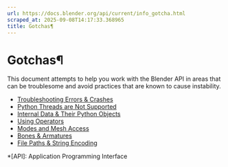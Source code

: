 ```yaml
---
url: https://docs.blender.org/api/current/info_gotcha.html
scraped_at: 2025-09-08T14:17:33.368965
title: Gotchas¶
---
```


# Gotchas¶

This document attempts to help you work with the Blender API in areas that can
be troublesome and avoid practices that are known to cause instability.

  * [Troubleshooting Errors & Crashes](info_gotchas_crashes.html)
  * [Python Threads are Not Supported](info_gotchas_threading.html)
  * [Internal Data & Their Python Objects](info_gotchas_internal_data_and_python_objects.html)
  * [Using Operators](info_gotchas_operators.html)
  * [Modes and Mesh Access](info_gotchas_meshes.html)
  * [Bones & Armatures](info_gotchas_armatures_and_bones.html)
  * [File Paths & String Encoding](info_gotchas_file_paths_and_encoding.html)

  *[API]: Application Programming Interface

